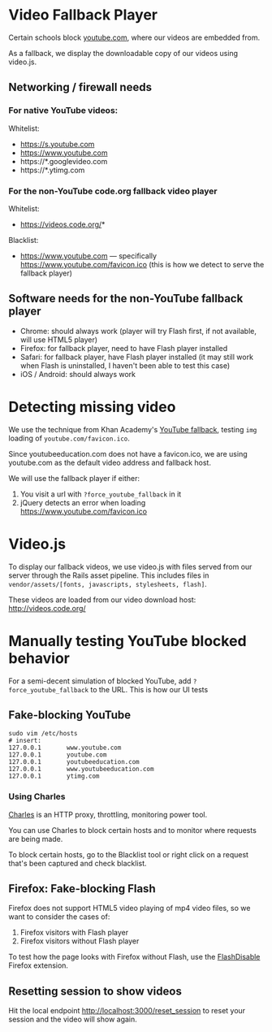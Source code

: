 # Video Fallback Player

Certain schools block [youtube.com](http://youtube.com), where our videos are embedded from.

As a fallback, we display the downloadable copy of our videos using video.js.

## Networking / firewall needs

### For native YouTube videos:

Whitelist:

* https://s.youtube.com
* https://www.youtube.com
* https://*.googlevideo.com
* https://*.ytimg.com

### For the non-YouTube code.org fallback video player

Whitelist:

* https://videos.code.org/*

Blacklist:

* https://www.youtube.com — specifically https://www.youtube.com/favicon.ico (this is how we detect to serve the fallback player)

## Software needs for the non-YouTube fallback player

* Chrome: should always work (player will try Flash first, if not available, will use HTML5 player)
* Firefox: for fallback player, need to have Flash player installed
* Safari: for fallback player, have Flash player installed (it may still work when Flash is uninstalled, I haven't been able to test this case)
* iOS / Android: should always work

# Detecting missing video

We use the technique from Khan Academy's [YouTube fallback](http://code.google.com/p/khanacademy/issues/detail?id=13721), testing `img` loading of `youtube.com/favicon.ico`.

Since youtubeeducation.com does not have a favicon.ico, we are using youtube.com as the default video address and fallback host. 

We will use the fallback player if either:

1. You visit a url with `?force_youtube_fallback` in it
2. jQuery detects an error when loading https://www.youtube.com/favicon.ico

# Video.js

To display our fallback videos, we use video.js with files served from our server through the Rails asset pipeline. This includes files in `vendor/assets/[fonts, javascripts, stylesheets, flash]`.

These videos are loaded from our video download host: http://videos.code.org/

# Manually testing YouTube blocked behavior

For a semi-decent simulation of blocked YouTube, add `?force_youtube_fallback` to the URL. This is how our UI tests 

## Fake-blocking YouTube

```
sudo vim /etc/hosts
# insert:
127.0.0.1       www.youtube.com
127.0.0.1       youtube.com
127.0.0.1       youtubeeducation.com
127.0.0.1       www.youtubeeducation.com
127.0.0.1       ytimg.com
```

### Using Charles

[Charles](http://www.charlesproxy.com/) is an HTTP proxy, throttling, monitoring power tool.

You can use Charles to block certain hosts and to monitor where requests are being made.

To block certain hosts, go to the Blacklist tool or right click on a request that's been captured and check blacklist.

## Firefox: Fake-blocking Flash

Firefox does not support HTML5 video playing of mp4 video files, so we want to consider the cases of:

1. Firefox visitors with Flash player
2. Firefox visitors without Flash player

To test how the page looks with Firefox without Flash, use the [FlashDisable](https://addons.mozilla.org/en-US/firefox/addon/flashdisable/) Firefox extension.

## Resetting session to show videos

Hit the local endpoint [http://localhost:3000/reset_session](http://localhost:3000/reset_session) to reset your session and the video will show again.
